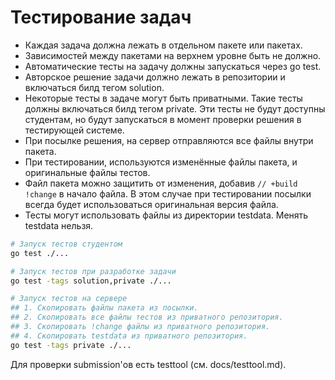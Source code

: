 # Тестирование задач

 - Каждая задача должна лежать в отдельном пакете или пакетах.
 - Зависимостей между пакетами на верхнем уровне быть не должно.
 - Автоматические тесты на задачу должны запускаться через go test.
 - Авторское решение задачи должно лежать в репозитории и включаться
   билд тегом solution.
 - Некоторые тесты в задаче могут быть приватными. Такие тесты должны
   включаться билд тегом private. Эти тесты не будут доступны
   студентам, но будут запускаться в момент проверки решения в
   тестирующей системе.
 - При посылке решения, на сервер отправляются все файлы внутри пакета.
 - При тестировании, используются изменённые файлы пакета, и
   оригинальные файлы тестов.
 - Файл пакета можно защитить от изменения, добавив `// +build !change` в начало файла.
   В этом случае при тестировании посылки всегда будет использоваться оригинальная версия файла.
 - Тесты могут использовать файлы из директории testdata. Менять testdata нельзя.

```sh
# Запуск тестов студентом
go test ./...

# Запуск тестов при разработке задачи
go test -tags solution,private ./...

# Запуск тестов на сервере
## 1. Скопировать файлы пакета из посылки.
## 2. Скопировать все файлы тестов из приватного репозитория.
## 3. Скопировать !change файлы из приватного репозитория.
## 4. Скопировать testdata из приватного репозитория.
go test -tags private ./...
```

Для проверки submission'ов есть testtool (см. docs/testtool.md).
